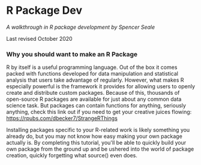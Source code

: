 # R Package Dev
_A walkthrough in R package development by Spencer Seale_

Last revised October 2020



### Why you should want to make an R Package

R by itself is a useful programming language. Out of the box it comes packed with functions developed for data manipulation and statistical analysis that users take advantage of regularly. However, what makes R especially powerful is the framework it provides for allowing users to openly create and distribute custom packages. Because of this, thousands of open-source R packages are available for just about any common data science task. But packages can contain functions for anything, seriously anything, check this link out if you need to get your creative juices flowing: https://rpubs.com/dbecker7/StrangeRThings

Installing packages specific to your R-related work is likely something you already do, but you may not know how easy making your own package actually is. By completing this tutorial, you'll be able to quickly build your own package from the ground up and be ushered into the world of package creation, quickly forgetting what source() even does.
